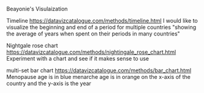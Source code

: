 Beayonie's Visulaization


Timeline https://datavizcatalogue.com/methods/timeline.html
I would like to visualize the beginning and end of a period for multiple countries 
"showing the average of years when spent on their periods in many countries"

Nightgale rose chart https://datavizcatalogue.com/methods/nightingale_rose_chart.html
Experiment with a chart and see if it makes sense to use 

multi-set bar chart https://datavizcatalogue.com/methods/bar_chart.html
  Menopause age  is in blue menarche age is in orange on the x-axis of the country and the y-axis is the year
